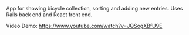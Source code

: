 App for showing bicycle collection, sorting and adding new entries.  Uses Rails back end and React front end.

Video Demo: https://www.youtube.com/watch?v=JQSogXBfU9E
